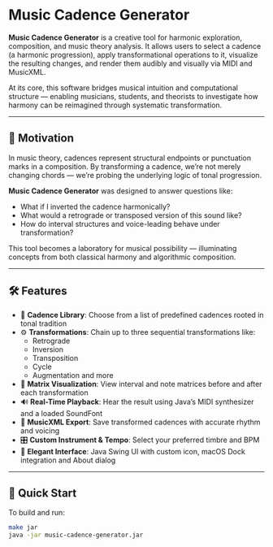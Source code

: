 # Music Cadence Generator

**Music Cadence Generator** is a creative tool for harmonic exploration, composition, and music theory analysis. It allows users to select a cadence (a harmonic progression), apply transformational operations to it, visualize the resulting changes, and render them audibly and visually via MIDI and MusicXML.

At its core, this software bridges musical intuition and computational structure — enabling musicians, students, and theorists to investigate how harmony can be reimagined through systematic transformation.

---

## 🎵 Motivation

In music theory, cadences represent structural endpoints or punctuation marks in a composition. By transforming a cadence, we’re not merely changing chords — we’re probing the underlying logic of tonal progression.

**Music Cadence Generator** was designed to answer questions like:

- What if I inverted the cadence harmonically?
- What would a retrograde or transposed version of this sound like?
- How do interval structures and voice-leading behave under transformation?

This tool becomes a laboratory for musical possibility — illuminating concepts from both classical harmony and algorithmic composition.

---

## 🛠️ Features

- 🎼 **Cadence Library**: Choose from a list of predefined cadences rooted in tonal tradition
- ⚙️ **Transformations**: Chain up to three sequential transformations like:
  - Retrograde
  - Inversion
  - Transposition
  - Cycle
  - Augmentation and more
- 🧊 **Matrix Visualization**: View interval and note matrices before and after each transformation
- 🔊 **Real-Time Playback**: Hear the result using Java’s MIDI synthesizer and a loaded SoundFont
- 📝 **MusicXML Export**: Save transformed cadences with accurate rhythm and voicing
- 🎛️ **Custom Instrument & Tempo**: Select your preferred timbre and BPM
- 🎨 **Elegant Interface**: Java Swing UI with custom icon, macOS Dock integration and About dialog

---

## 🚀 Quick Start

To build and run:

```bash
make jar
java -jar music-cadence-generator.jar

